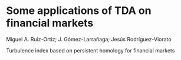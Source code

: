 # Some applications of TDA on financial markets
Miguel A. Ruiz-Ortiz; J. Gómez-Larrañaga; Jesús Rodríguez-Viorato

Turbulence index based on persistent homology for financial markets

